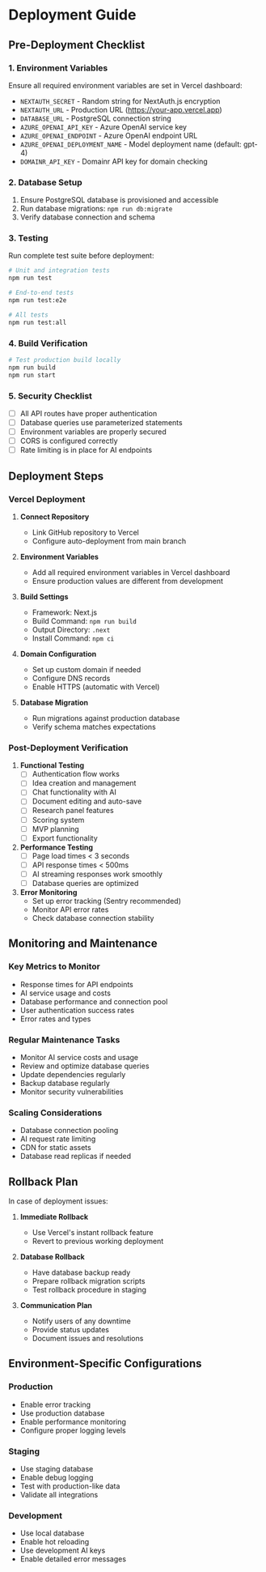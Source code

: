 # Deployment Guide

## Pre-Deployment Checklist

### 1. Environment Variables
Ensure all required environment variables are set in Vercel dashboard:

- `NEXTAUTH_SECRET` - Random string for NextAuth.js encryption
- `NEXTAUTH_URL` - Production URL (https://your-app.vercel.app)
- `DATABASE_URL` - PostgreSQL connection string
- `AZURE_OPENAI_API_KEY` - Azure OpenAI service key
- `AZURE_OPENAI_ENDPOINT` - Azure OpenAI endpoint URL
- `AZURE_OPENAI_DEPLOYMENT_NAME` - Model deployment name (default: gpt-4)
- `DOMAINR_API_KEY` - Domainr API key for domain checking

### 2. Database Setup
1. Ensure PostgreSQL database is provisioned and accessible
2. Run database migrations: `npm run db:migrate`
3. Verify database connection and schema

### 3. Testing
Run complete test suite before deployment:
```bash
# Unit and integration tests
npm run test

# End-to-end tests
npm run test:e2e

# All tests
npm run test:all
```

### 4. Build Verification
```bash
# Test production build locally
npm run build
npm run start
```

### 5. Security Checklist
- [ ] All API routes have proper authentication
- [ ] Database queries use parameterized statements
- [ ] Environment variables are properly secured
- [ ] CORS is configured correctly
- [ ] Rate limiting is in place for AI endpoints

## Deployment Steps

### Vercel Deployment

1. **Connect Repository**
   - Link GitHub repository to Vercel
   - Configure auto-deployment from main branch

2. **Environment Variables**
   - Add all required environment variables in Vercel dashboard
   - Ensure production values are different from development

3. **Build Settings**
   - Framework: Next.js
   - Build Command: `npm run build`
   - Output Directory: `.next`
   - Install Command: `npm ci`

4. **Domain Configuration**
   - Set up custom domain if needed
   - Configure DNS records
   - Enable HTTPS (automatic with Vercel)

5. **Database Migration**
   - Run migrations against production database
   - Verify schema matches expectations

### Post-Deployment Verification

1. **Functional Testing**
   - [ ] Authentication flow works
   - [ ] Idea creation and management
   - [ ] Chat functionality with AI
   - [ ] Document editing and auto-save
   - [ ] Research panel features
   - [ ] Scoring system
   - [ ] MVP planning
   - [ ] Export functionality

2. **Performance Testing**
   - [ ] Page load times < 3 seconds
   - [ ] API response times < 500ms
   - [ ] AI streaming responses work smoothly
   - [ ] Database queries are optimized

3. **Error Monitoring**
   - Set up error tracking (Sentry recommended)
   - Monitor API error rates
   - Check database connection stability

## Monitoring and Maintenance

### Key Metrics to Monitor
- Response times for API endpoints
- AI service usage and costs
- Database performance and connection pool
- User authentication success rates
- Error rates and types

### Regular Maintenance Tasks
- Monitor AI service costs and usage
- Review and optimize database queries
- Update dependencies regularly
- Backup database regularly
- Monitor security vulnerabilities

### Scaling Considerations
- Database connection pooling
- AI request rate limiting
- CDN for static assets
- Database read replicas if needed

## Rollback Plan

In case of deployment issues:

1. **Immediate Rollback**
   - Use Vercel's instant rollback feature
   - Revert to previous working deployment

2. **Database Rollback**
   - Have database backup ready
   - Prepare rollback migration scripts
   - Test rollback procedure in staging

3. **Communication Plan**
   - Notify users of any downtime
   - Provide status updates
   - Document issues and resolutions

## Environment-Specific Configurations

### Production
- Enable error tracking
- Use production database
- Enable performance monitoring
- Configure proper logging levels

### Staging
- Use staging database
- Enable debug logging
- Test with production-like data
- Validate all integrations

### Development
- Use local database
- Enable hot reloading
- Use development AI keys
- Enable detailed error messages